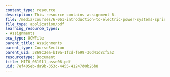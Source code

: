 ```yaml
---
content_type: resource
description: This resource contains assignment 6.
file: /media/courses/6-061-introduction-to-electric-power-systems-spring-2011/7ef405ebda9b353c445541247d0b26b8_MIT6_061S11_assn06.pdf
file_type: application/pdf
learning_resource_types:
- Assignments
ocw_type: OCWFile
parent_title: Assignments
parent_type: CourseSection
parent_uid: 3869c2ea-b19a-1fcd-fe99-36d41d8cf5a2
resourcetype: Document
title: MIT6_061S11_assn06.pdf
uid: 7ef405eb-da9b-353c-4455-41247d0b26b8
---
```

